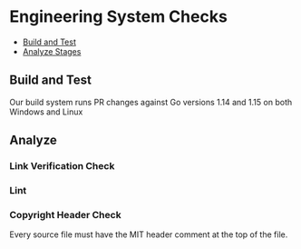# Engineering System Checks

* [Build and Test](#build-and-test)
* [Analyze Stages](#analyze-stages)

## Build and Test

Our build system runs PR changes against Go versions 1.14 and 1.15 on both Windows and Linux

## Analyze

### Link Verification Check

### Lint

### Copyright Header Check
Every source file must have the MIT header comment at the top of the file.